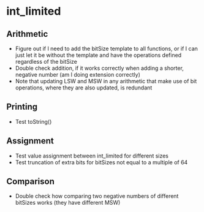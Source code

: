 # int_limited

## Arithmetic

- Figure out if I need to add the bitSize template to all functions, or if I can just let it be without the template and have the operations defined regardless of the bitSize
- Double check addition, if it works correctly when adding a shorter, negative number (am I doing extension correctly)
- Note that updating LSW and MSW in any arithmetic that make use of bit operations, where they are also updated, is redundant

## Printing

- Test toString()

## Assignment

- Test value assignment between int_limited for different sizes
- Test truncation of extra bits for bitSizes not equal to a multiple of 64

## Comparison

- Double check how comparing two negative numbers of different bitSizes works (they have different MSW)